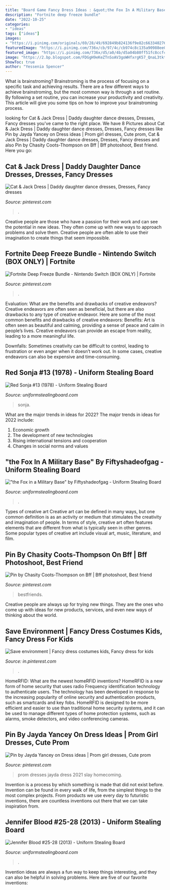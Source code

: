```yaml
---
title: "Board Game Fancy Dress Ideas : &quot;the Fox In A Military Base&quot; By Fiftyshadeofgag"
description: "Fortnite deep freeze bundle"
date: "2022-10-25"
categories:
- "ideas"
tags: ["ideas"]
images:
- "https://i.pinimg.com/originals/69/28/49/692849b824136f9e82c663340276f13f.jpg"
featuredImage: "https://i.pinimg.com/736x/cb/97/4c/cb974c8c135a90988ee07db4aa5805f3.jpg"
featured_image: "https://i.pinimg.com/736x/d5/a0/4b/d5a04b80ff51fc8ccfcc632290ec2b98.jpg"
image: "https://2.bp.blogspot.com/FDGgH9eKeZTnSoAV3goWHfxrgK57_QnaL3tkt5BboSr7t75ZHGxuvLSmkS_RnEfWB6B1tKoACgWl=s1600"
ShowToc: true
author: "Yessenia Spencer"
---
```



What is brainstroming? Brainstroming is the process of focusing on a specific task and achieving results. There are a few different ways to achieve brainstroming, but the most common way is through a set routine. By following a set routine, you can increase your productivity and creativity. This article will give you some tips on how to improve your brainstroming process.

	

		
looking for Cat &amp; Jack Dress | Daddy daughter dance dresses, Dresses, Fancy dresses you've came to the right place. We have 8 Pictures about Cat &amp; Jack Dress | Daddy daughter dance dresses, Dresses, Fancy dresses like Pin by Jayda Yancey on Dress ideas | Prom girl dresses, Cute prom, Cat &amp; Jack Dress | Daddy daughter dance dresses, Dresses, Fancy dresses and also Pin by Chasity Coots-Thompson on Bff | Bff photoshoot, Best friend. Here you go:
		
    
## Cat &amp; Jack Dress | Daddy Daughter Dance Dresses, Dresses, Fancy Dresses

<img loading=lazy src="https://i.pinimg.com/736x/d5/a0/4b/d5a04b80ff51fc8ccfcc632290ec2b98.jpg" onerror="this.onerror=null;this.src='https://tse1.mm.bing.net/th?id=OIP.1u8Rh3NsKf43Yf2ICVqbOQHaHa&amp;pid=15.1';" alt="Cat &amp; Jack Dress | Daddy daughter dance dresses, Dresses, Fancy dresses">

_Source: pinterest.com_

>. 

	

Creative people are those who have a passion for their work and can see the potential in new ideas. They often come up with new ways to approach problems and solve them. Creative people are often able to use their imagination to create things that seem impossible.

    
## Fortnite Deep Freeze Bundle - Nintendo Switch (BOX ONLY) | Fortnite

<img loading=lazy src="https://i.pinimg.com/736x/6c/f2/f2/6cf2f29c2aed497543c0480f91072fd1.jpg" onerror="this.onerror=null;this.src='https://tse2.mm.bing.net/th?id=OIP.TkFxBBN2awmti6bJ62TmPgHaJ4&amp;pid=15.1';" alt="Fortnite Deep Freeze Bundle - Nintendo Switch (BOX ONLY) | Fortnite">

_Source: pinterest.com_

>. 

	

Evaluation: What are the benefits and drawbacks of creative endeavors?
Creative endeavors are often seen as beneficial, but there are also drawbacks to any type of creative endeavor. Here are some of the most common benefits and drawbacks of creative endeavors: 
Benefits: Art is often seen as beautiful and calming, providing a sense of peace and calm in people’s lives. Creative endeavors can provide an escape from reality, leading to a more meaningful life.

Downfalls: Sometimes creativity can be difficult to control, leading to frustration or even anger when it doesn’t work out. In some cases, creative endeavors can also be expensive and time-consuming.

    
## Red Sonja #13 (1978) - Uniform Stealing Board

<img loading=lazy src="https://2.bp.blogspot.com/8sYe-VX5IVuzjo04praHVQgZpiqwbaqqulrRK8rDWY1SlV8Hcnu5tSTyuTAYJnWfVmHWX56HUoyp=s1600" onerror="this.onerror=null;this.src='https://tse2.mm.bing.net/th?id=OIP.JcURMcvrsJoioDa7EymX8wHaLW&amp;pid=15.1';" alt="Red Sonja #13 (1978) - Uniform Stealing Board">

_Source: uniformstealingboard.com_

>sonja. 

	

What are the major trends in ideas for 2022?
The major trends in ideas for 2022 include: 
1. Economic growth 
2. The development of new technologies 
3. Rising international tensions and cooperation 
4. Changes in social norms and values 

    
## &quot;the Fox In A Military Base&quot; By Fiftyshadeofgag - Uniform Stealing Board

<img loading=lazy src="https://img00.deviantart.net/c977/i/2018/043/8/e/commission_the_fox_in_a_military_base_by_fiftyshadeofgag-dc2yqhe.jpg" onerror="this.onerror=null;this.src='https://tse2.mm.bing.net/th?id=OIP.rBUC0ipAO-agmU1iiwuTfgHaKe&amp;pid=15.1';" alt="&quot;the Fox in a Military Base&quot; by Fiftyshadeofgag - Uniform Stealing Board">

_Source: uniformstealingboard.com_

>. 

	

Types of creative art
Creative art can be defined in many ways, but one common definition is as an activity or medium that stimulates the creativity and imagination of people. In terms of style, creative art often features elements that are different from what is typically seen in other genres. Some popular types of creative art include visual art, music, literature, and film.

    
## Pin By Chasity Coots-Thompson On Bff | Bff Photoshoot, Best Friend

<img loading=lazy src="https://i.pinimg.com/736x/cb/97/4c/cb974c8c135a90988ee07db4aa5805f3.jpg" onerror="this.onerror=null;this.src='https://tse1.mm.bing.net/th?id=OIP.m5C_LNmJVd0g4wxtl9eU9wHaJ3&amp;pid=15.1';" alt="Pin by Chasity Coots-Thompson on Bff | Bff photoshoot, Best friend">

_Source: pinterest.com_

>bestfriends. 

	

Creative people are always up for trying new things. They are the ones who come up with ideas for new products, services, and even new ways of thinking about the world.

    
## Save Environment | Fancy Dress Costumes Kids, Fancy Dress For Kids

<img loading=lazy src="https://i.pinimg.com/736x/ea/8c/92/ea8c92b8f14ef15c80dea1119baadf11.jpg" onerror="this.onerror=null;this.src='https://tse4.mm.bing.net/th?id=OIP.aL8w1fN0lH69RO7J7PBXswHaJ3&amp;pid=15.1';" alt="Save environment | Fancy dress costumes kids, Fancy dress for kids">

_Source: in.pinterest.com_

>. 

	

HomeRFID: What are the newest homeRFID inventions?
HomeRFID is a new form of home security that uses radio Frequency identification technology to authenticate users. The technology has been developed in response to the increasing popularity of online security and authentication products, such as smartcards and key fobs. HomeRFID is designed to be more efficient and easier to use than traditional home security systems, and it can be used to manage different types of home protection systems, such as alarms, smoke detectors, and video conferencing cameras.

    
## Pin By Jayda Yancey On Dress Ideas | Prom Girl Dresses, Cute Prom

<img loading=lazy src="https://i.pinimg.com/originals/69/28/49/692849b824136f9e82c663340276f13f.jpg" onerror="this.onerror=null;this.src='https://tse1.mm.bing.net/th?id=OIP.KhjYhz0lHfsRWRYFaYAe0AHaNK&amp;pid=15.1';" alt="Pin by Jayda Yancey on Dress ideas | Prom girl dresses, Cute prom">

_Source: pinterest.com_

>prom dresses jayda dress 2021 slay homecoming. 

	

Invention is a process by which something is made that did not exist before. Invention can be found in every walk of life, from the simplest things to the most complex projects. From products we use every day to futuristic inventions, there are countless inventions out there that we can take inspiration from.

    
## Jennifer Blood #25-28 (2013) - Uniform Stealing Board

<img loading=lazy src="https://2.bp.blogspot.com/FDGgH9eKeZTnSoAV3goWHfxrgK57_QnaL3tkt5BboSr7t75ZHGxuvLSmkS_RnEfWB6B1tKoACgWl=s1600" onerror="this.onerror=null;this.src='https://tse3.mm.bing.net/th?id=OIP.f_E0KyBmy1IP_bhrWOm34AHaLY&amp;pid=15.1';" alt="Jennifer Blood #25-28 (2013) - Uniform Stealing Board">

_Source: uniformstealingboard.com_

>. 

	

Invention ideas are always a fun way to keep things interesting, and they can also be helpful in solving problems. Here are five of our favorite inventions: 

